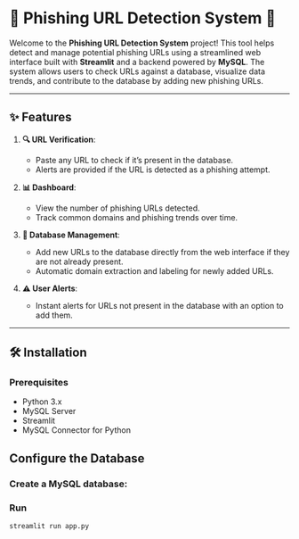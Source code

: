 # 🚨 Phishing URL Detection System 🚨

Welcome to the **Phishing URL Detection System** project! This tool helps detect and manage potential phishing URLs using a streamlined web interface built with **Streamlit** and a backend powered by **MySQL**. The system allows users to check URLs against a database, visualize data trends, and contribute to the database by adding new phishing URLs.

---

## ✨ Features

1. **🔍 URL Verification**: 
   - Paste any URL to check if it’s present in the database.
   - Alerts are provided if the URL is detected as a phishing attempt.

2. **📊 Dashboard**:
   - View the number of phishing URLs detected.
   - Track common domains and phishing trends over time.

3. **💾 Database Management**:
   - Add new URLs to the database directly from the web interface if they are not already present.
   - Automatic domain extraction and labeling for newly added URLs.

4. **⚠️ User Alerts**:
   - Instant alerts for URLs not present in the database with an option to add them.

---

## 🛠️ Installation

### Prerequisites
- Python 3.x
- MySQL Server
- Streamlit
- MySQL Connector for Python

## Configure the Database
### Create a MySQL database:

### Run 
```bash
streamlit run app.py
